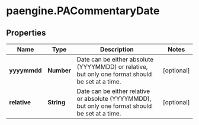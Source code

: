 # paengine.PACommentaryDate

## Properties

Name | Type | Description | Notes
------------ | ------------- | ------------- | -------------
**yyyymmdd** | **Number** | Date can be either absolute (YYYYMMDD) or relative, but only one format should be set at a time. | [optional] 
**relative** | **String** | Date can be either relative or absolute (YYYYMMDD), but only one format should be set at a time. | [optional] 


